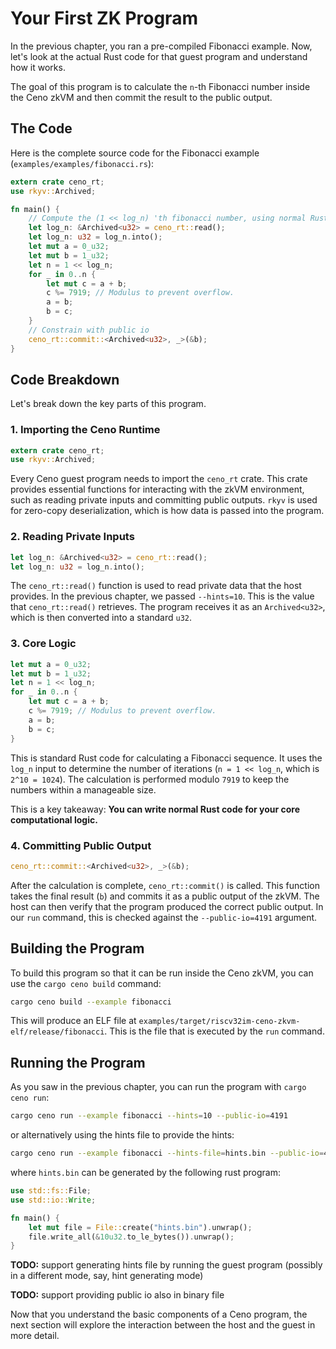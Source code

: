 # Your First ZK Program

In the previous chapter, you ran a pre-compiled Fibonacci example. Now, let's look at the actual Rust code for that guest program and understand how it works.

The goal of this program is to calculate the `n`-th Fibonacci number inside the Ceno zkVM and then commit the result to the public output.

## The Code

Here is the complete source code for the Fibonacci example (`examples/examples/fibonacci.rs`):

```rust
extern crate ceno_rt;
use rkyv::Archived;

fn main() {
    // Compute the (1 << log_n) 'th fibonacci number, using normal Rust code.
    let log_n: &Archived<u32> = ceno_rt::read();
    let log_n: u32 = log_n.into();
    let mut a = 0_u32;
    let mut b = 1_u32;
    let n = 1 << log_n;
    for _ in 0..n {
        let mut c = a + b;
        c %= 7919; // Modulus to prevent overflow.
        a = b;
        b = c;
    }
    // Constrain with public io
    ceno_rt::commit::<Archived<u32>, _>(&b);
}
```

## Code Breakdown

Let's break down the key parts of this program.

### 1. Importing the Ceno Runtime

```rust
extern crate ceno_rt;
use rkyv::Archived;
```

Every Ceno guest program needs to import the `ceno_rt` crate. This crate provides essential functions for interacting with the zkVM environment, such as reading private inputs and committing public outputs. `rkyv` is used for zero-copy deserialization, which is how data is passed into the program.

### 2. Reading Private Inputs

```rust
let log_n: &Archived<u32> = ceno_rt::read();
let log_n: u32 = log_n.into();
```

The `ceno_rt::read()` function is used to read private data that the host provides. In the previous chapter, we passed `--hints=10`. This is the value that `ceno_rt::read()` retrieves. The program receives it as an `Archived<u32>`, which is then converted into a standard `u32`.

### 3. Core Logic

```rust
let mut a = 0_u32;
let mut b = 1_u32;
let n = 1 << log_n;
for _ in 0..n {
    let mut c = a + b;
    c %= 7919; // Modulus to prevent overflow.
    a = b;
    b = c;
}
```

This is standard Rust code for calculating a Fibonacci sequence. It uses the `log_n` input to determine the number of iterations (`n = 1 << log_n`, which is `2^10 = 1024`). The calculation is performed modulo `7919` to keep the numbers within a manageable size.

This is a key takeaway: **You can write normal Rust code for your core computational logic.**

### 4. Committing Public Output

```rust
ceno_rt::commit::<Archived<u32>, _>(&b);
```

After the calculation is complete, `ceno_rt::commit()` is called. This function takes the final result (`b`) and commits it as a public output of the zkVM. The host can then verify that the program produced the correct public output. In our `run` command, this is checked against the `--public-io=4191` argument.

## Building the Program

To build this program so that it can be run inside the Ceno zkVM, you can use the `cargo ceno build` command:

```sh
cargo ceno build --example fibonacci
```

This will produce an ELF file at `examples/target/riscv32im-ceno-zkvm-elf/release/fibonacci`. This is the file that is executed by the `run` command.

## Running the Program

As you saw in the previous chapter, you can run the program with `cargo ceno run`:

```sh
cargo ceno run --example fibonacci --hints=10 --public-io=4191
```

or alternatively using the hints file to provide the hints:

```sh
cargo ceno run --example fibonacci --hints-file=hints.bin --public-io=4191
```

where `hints.bin` can be generated by the following rust program:

```rust
use std::fs::File;
use std::io::Write;

fn main() {
    let mut file = File::create("hints.bin").unwrap();
    file.write_all(&10u32.to_le_bytes()).unwrap();
}
```

**TODO:** support generating hints file by running the guest program (possibly in a different mode, say, hint generating mode)

**TODO:** support providing public io also in binary file

Now that you understand the basic components of a Ceno program, the next section will explore the interaction between the host and the guest in more detail.
